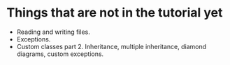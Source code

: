 # Things that are not in the tutorial yet

- Reading and writing files.
- Exceptions.
- Custom classes part 2. Inheritance, multiple inheritance, diamond
    diagrams, custom exceptions.
